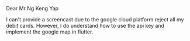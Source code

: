 Dear Mr Ng Keng Yap

I can't provide a screencast due to the google cloud platform reject all my debit cards. However, I do understand how to use the api key and implement the google map in flutter.
